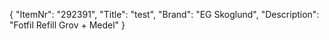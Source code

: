 {
  "ItemNr": "292391",
  "Title": "test",
  "Brand": "EG Skoglund",
  "Description": "Fotfil Refill Grov + Medel"
}